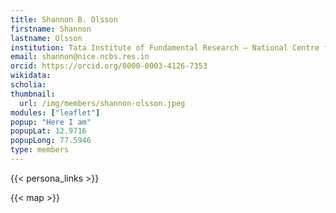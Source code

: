 ```yaml
---
title: Shannon B. Olsson
firstname: Shannon
lastname: Olsson
institution: Tata Institute of Fundamental Research – National Centre for Biological Sciences (NCBS), Bangalore, India
email: shannon@nice.ncbs.res.in
orcid: https://orcid.org/0000-0003-4126-7353
wikidata:
scholia:
thumbnail:
  url: /img/members/shannon-olsson.jpeg
modules: ["leaflet"]
popup: "Here I am"
popupLat: 12.9716
popupLong: 77.5946
type: members
---
```


{{< persona_links >}}

{{< map >}}
